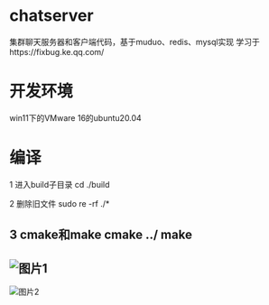 # chatserver
集群聊天服务器和客户端代码，基于muduo、redis、mysql实现
学习于https://fixbug.ke.qq.com/

# 开发环境
win11下的VMware 16的ubuntu20.04

# 编译
1 进入build子目录
cd ./build

2 删除旧文件
sudo re -rf ./*

3 cmake和make
cmake ../
make
------------------------------------------

![图片1](https://github.com/ZixinChen-S/chatserver/assets/64349329/be978025-9b75-4c5e-b59c-53b8190e07c1)
------------------------------------------

![图片2](https://github.com/ZixinChen-S/chatserver/assets/64349329/2dcc19b9-e2d2-46f3-a791-ecc032dcfff4)
